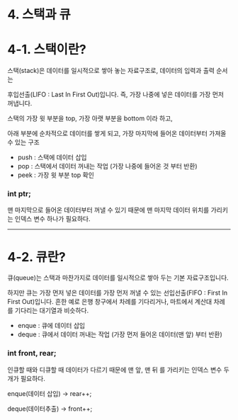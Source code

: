 # 4. 스택과 큐

# 4-1. 스택이란?

스택(stack)은 데이터를 일시적으로 쌓아 놓는 자료구조로, 데이터의 입력과 출력 순서는 

후입선출(LIFO : Last In First Out)입니다. 즉, 가장 나중에 넣은 데이터를 가장 먼저 꺼냅니다.

스택의 가장 윗 부분을 top, 가장 아랫 부분을 bottom 이라 하고,

아래 부분에 순차적으로 데이터를 쌓게 되고, 가장 마지막에 들어온 데이터부터 가져올 수 있는 구조

- push : 스택에 데이터 삽입
- pop : 스택에서 데이터 꺼내는 작업 (가장 나중에 들어온 것 부터 반환)
- peek : 가장 윗 부분 top 확인

### int ptr;

맨 마지막으로 들어온 데이터부터 꺼낼 수 있기 때문에 맨 마지막 데이터 위치를 가리키는 인덱스 변수 하나가 필요하다. 

---

# 4-2. 큐란?

큐(queue)는 스택과 마찬가지로 데이터를 일시적으로 쌓아 두는 기본 자료구조입니다.

하지만 큐는 가장 먼저 넣은 데이터를 가장 먼저 꺼낼 수 있는 선입선출(FIFO : First In First Out)입니다.  흔한 예로 은행 창구에서 차례를 기다리거나, 마트에서 계산대 차례를 기다리는 대기열과 비슷하다.

- enque : 큐에 데이터 삽입
- deque : 큐에서 데이터 꺼내는 작업 (가장 먼저 들어온 데이터(맨 앞) 부터 반환)

### int front, rear;

인큐할 때와 디큐할 때 데이터가 다르기 때문에 맨 앞, 맨 뒤 를 가리키는 인덱스 변수 두개가 필요하다. 

enque(데이터 삽입) → rear++;

deque(데이터추출) → front++;
